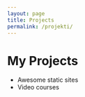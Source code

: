 ```yaml
---
layout: page
title: Projects
permalink: /projekti/
---
```



# My Projects

* Awesome static sites
* Video courses